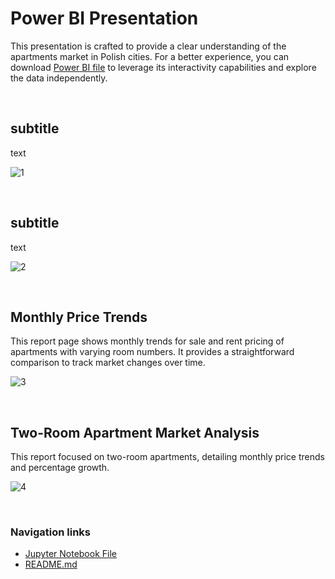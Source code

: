 # Power BI Presentation

This presentation is crafted to provide a clear understanding of the apartments market in Polish cities.
For a better experience, you can download [Power BI file](https://github.com/gnoevoy/Apartment_Prices_Analysis/blob/main/apartment_prices.pbix) to leverage its interactivity capabilities and explore the data independently.

<br>

## subtitle
text

![1](https://github.com/gnoevoy/Apartment_Prices_Analysis/assets/43414592/d19a880b-d189-48dc-9a05-30694183a5f7)

<br>

## subtitle
text

![2](https://github.com/gnoevoy/Apartment_Prices_Analysis/assets/43414592/33d83f03-ac48-4af5-af8c-490997bb7716)

<br>

## Monthly Price Trends
This report page shows monthly trends for sale and rent pricing of apartments with varying room numbers. It provides a straightforward comparison to track market changes over time.

![3](https://github.com/gnoevoy/Apartment_Prices_Analysis/assets/43414592/9232bfda-074f-4f90-be2f-361a22d044a3)

<br>

## Two-Room Apartment Market Analysis
This report focused on two-room apartments, detailing monthly price trends and percentage growth.

![4](https://github.com/gnoevoy/Apartment_Prices_Analysis/assets/43414592/8654eabc-2cc6-489c-8419-9efde6cb1175)

<br>

### Navigation links
- [Jupyter Notebook File](https://github.com/gnoevoy/Apartment_Prices_Analysis/blob/main/apartment_prices.ipynb)
- [README.md](https://github.com/gnoevoy/Apartment_Prices_Analysis/blob/main/README.md)




